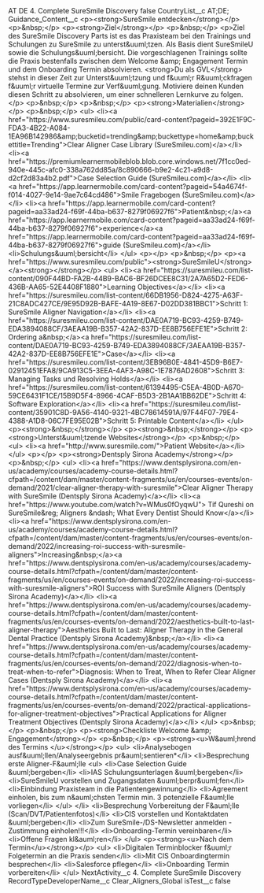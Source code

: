 <?xml version="1.0" encoding="UTF-8"?>
<CustomMetadata xmlns="http://soap.sforce.com/2006/04/metadata" xmlns:xsi="http://www.w3.org/2001/XMLSchema-instance" xmlns:xsd="http://www.w3.org/2001/XMLSchema">
    <label>AT DE 4. Complete SureSmile Discovery</label>
    <protected>false</protected>
    <values>
        <field>CountryList__c</field>
        <value xsi:type="xsd:string">AT;DE;</value>
    </values>
    <values>
        <field>Guidance_Content__c</field>
        <value xsi:type="xsd:string">&lt;p&gt;&lt;strong&gt;SureSmile entdecken&lt;/strong&gt;&lt;/p&gt;
&lt;p&gt;&amp;nbsp;&lt;/p&gt;
&lt;p&gt;&lt;strong&gt;Ziel&lt;/strong&gt;&lt;/p&gt;
&lt;p&gt;&amp;nbsp;&lt;/p&gt;
&lt;p&gt;Ziel des SureSmile Discovery Parts ist es das Praxisteam bei den Trainings und Schulungen zu SureSmile zu unterst&amp;uuml;tzen. Als Basis dient SureSmileU sowie die Schulungs&amp;uuml;bersicht. Die vorgeschlagenen Trainings sollte die Praxis bestenfalls zwischen dem Welcome &amp;amp; Engagement Termin und dem Onboarding Termin absolvieren. &lt;strong&gt;Du als GVL&lt;/strong&gt; stehst in dieser Zeit zur Unterst&amp;uuml;tzung und f&amp;uuml;r R&amp;uuml;ckfragen f&amp;uuml;r virtuelle Termine zur Verf&amp;uuml;gung. Motiviere deinen Kunden diesen Schritt zu absolvieren, um einer schnelleren Lernkurve zu folgen.&lt;/p&gt;
&lt;p&gt;&amp;nbsp;&lt;/p&gt;
&lt;p&gt;&amp;nbsp;&lt;/p&gt;
&lt;p&gt;&lt;strong&gt;Materialien&lt;/strong&gt;&lt;/p&gt;
&lt;p&gt;&amp;nbsp;&lt;/p&gt;
&lt;ul&gt;
&lt;li&gt;&lt;a href=&quot;https://www.suresmileu.com/public/card-content?pageid=392E1F9C-FDA3-4B22-A084-1EA96B142986&amp;amp;bucketid=trending&amp;amp;buckettype=home&amp;amp;buckettitle=Trending&quot;&gt;Clear Aligner Case Library (SureSmileu.com)&lt;/a&gt;&lt;/li&gt;
&lt;li&gt;&lt;a href=&quot;https://premiumlearnermobileblob.blob.core.windows.net/7f1cc0ed-940e-445c-afc0-338a762dd85a/8c890666-b9e2-4c21-a9d8-d2cf2d83a4b2.pdf&quot;&gt;Case Selection Guide (SureSmileu.com)&lt;/a&gt;&lt;/li&gt;
&lt;li&gt;&lt;a href=&quot;https://app.learnermobile.com/card-content?pageid=54a4674f-f014-4027-9e14-9ae7c64cd486&quot;&gt;Smile Fragebogen (SureSmileu.com)&lt;/a&gt;&lt;/li&gt;
&lt;li&gt;&lt;a href=&quot;https://app.learnermobile.com/card-content?pageid=aa33ad24-f69f-44ba-b637-8279f06927f6&quot;&gt;Patient&amp;nbsp;&lt;/a&gt;&lt;a href=&quot;https://app.learnermobile.com/card-content?pageid=aa33ad24-f69f-44ba-b637-8279f06927f6&quot;&gt;experience&lt;/a&gt;&lt;a href=&quot;https://app.learnermobile.com/card-content?pageid=aa33ad24-f69f-44ba-b637-8279f06927f6&quot;&gt;guide (SureSmileu.com)&lt;/a&gt;&lt;/li&gt;
&lt;li&gt;Schulungs&amp;uuml;bersicht&lt;/li&gt;
&lt;/ul&gt;
&lt;p&gt;&lt;/p&gt;
&lt;p&gt;&amp;nbsp;&lt;/p&gt;
&lt;p&gt;&lt;a href=&quot;https://www.suresmileu.com/public&quot;&gt;&lt;strong&gt;SureSmileU&lt;/strong&gt;&lt;/a&gt;&lt;strong&gt;&lt;/strong&gt;&lt;/p&gt;
&lt;ul&gt;
&lt;li&gt;&lt;a href=&quot;https://suresmileu.com/list-content/090F44BD-FA2B-44B9-BAC6-BF26DCEE8C31/2A7A65D2-FED6-436B-AA65-52E4408F1880&quot;&gt;Learning Objectives&lt;/a&gt;&lt;/li&gt;
&lt;li&gt;&lt;a href=&quot;https://suresmileu.com/list-content/66DB1956-D824-4275-A63F-21C8ADC427CE/9E95D92B-BAFE-4A19-8E67-D02DD381BBC1&quot;&gt;Schritt 1: SureSmile Aligner Navigation&lt;/a&gt;&lt;/li&gt;
&lt;li&gt;&lt;a href=&quot;https://suresmileu.com/list-content/DAE0A719-BC93-4259-B749-EDA3894088CF/3AEAA19B-B357-42A2-837D-EE8B756EFE1E&quot;&gt;Schritt 2: Ordering a&amp;nbsp;&lt;/a&gt;&lt;a href=&quot;https://suresmileu.com/list-content/DAE0A719-BC93-4259-B749-EDA3894088CF/3AEAA19B-B357-42A2-837D-EE8B756EFE1E&quot;&gt;Case&lt;/a&gt;&lt;/li&gt;
&lt;li&gt;&lt;a href=&quot;https://suresmileu.com/list-content/3EB96B0E-4841-45D9-B6E7-02912451EFA8/9CA913C5-3EEA-4AF3-A98C-1E7876AD2608&quot;&gt;Schritt 3: Managing Tasks und Resolving Holds&lt;/a&gt;&lt;/li&gt;
&lt;li&gt;&lt;a href=&quot;https://suresmileu.com/list-content/61394495-C5EA-4B0D-A670-59CE6431F1CE/15B9D5F4-8966-4CAF-B5D3-2B1AA1BB62DE&quot;&gt;Schritt 4: Software Exploration&lt;/a&gt;&lt;/li&gt;
&lt;li&gt;&lt;a href=&quot;https://suresmileu.com/list-content/35901C8D-9A56-4140-9321-4BC78614591A/97F44F07-79E4-4388-A1D8-06C7FE95E02B&quot;&gt;Schritt 5: Printable Content&lt;/a&gt;&lt;/li&gt;
&lt;/ul&gt;
&lt;p&gt;&lt;strong&gt;&amp;nbsp;&lt;/strong&gt;&lt;/p&gt;
&lt;p&gt;&lt;strong&gt;&amp;nbsp;&lt;/strong&gt;&lt;/p&gt;
&lt;p&gt;&lt;strong&gt;Unterst&amp;uuml;tzende Websites&lt;/strong&gt;&lt;/p&gt;
&lt;p&gt;&amp;nbsp;&lt;/p&gt;
&lt;ul&gt;
&lt;li&gt;&lt;a href=&quot;http://www.suresmile.com/&quot;&gt;Patient Website&lt;/a&gt;&lt;/li&gt;
&lt;/ul&gt;
&lt;p&gt;&lt;/p&gt;
&lt;p&gt;&lt;strong&gt;Dentsply Sirona Academy&lt;/strong&gt;&lt;/p&gt;
&lt;p&gt;&amp;nbsp;&lt;/p&gt;
&lt;ul&gt;
&lt;li&gt;&lt;a href=&quot;https://www.dentsplysirona.com/en-us/academy/courses/academy-course-details.html?cfpath=/content/dam/master/content-fragments/us/en/courses-events/on-demand/2021/clear-aligner-therapy-with-suresmile&quot;&gt;Clear Aligner Therapy with SureSmile (Dentsply Sirona Academy)&lt;/a&gt;&lt;/li&gt;
&lt;li&gt;&lt;a href=&quot;https://www.youtube.com/watch?v=WMus0fOyqwU&quot;&gt; Tif Qureshi on SureSmile&amp;reg; Aligners &amp;ndash; What Every Dentist Should Know&lt;/a&gt;&lt;/li&gt;
&lt;li&gt;&lt;a href=&quot;https://www.dentsplysirona.com/en-us/academy/courses/academy-course-details.html?cfpath=/content/dam/master/content-fragments/us/en/courses-events/on-demand/2022/increasing-roi-success-with-suresmile-aligners&quot;&gt;Increasing&amp;nbsp;&lt;/a&gt;&lt;a href=&quot;https://www.dentsplysirona.com/en-us/academy/courses/academy-course-details.html?cfpath=/content/dam/master/content-fragments/us/en/courses-events/on-demand/2022/increasing-roi-success-with-suresmile-aligners&quot;&gt;ROI Success with SureSmile Aligners (Dentsply Sirona Academy)&lt;/a&gt;&lt;/li&gt;
&lt;li&gt;&lt;a href=&quot;https://www.dentsplysirona.com/en-us/academy/courses/academy-course-details.html?cfpath=/content/dam/master/content-fragments/us/en/courses-events/on-demand/2022/aesthetics-built-to-last-aligner-therapy&quot;&gt;Aesthetics Built to Last: Aligner Therapy in the General Dental Practice (Dentsply Sirona Academy)&amp;nbsp;&lt;/a&gt;&lt;/li&gt;
&lt;li&gt;&lt;a href=&quot;https://www.dentsplysirona.com/en-us/academy/courses/academy-course-details.html?cfpath=/content/dam/master/content-fragments/us/en/courses-events/on-demand/2022/diagnosis-when-to-treat-when-to-refer&quot;&gt;Diagnosis: When to Treat, When to Refer Clear Aligner Cases (Dentsply Sirona Academy)&lt;/a&gt;&lt;/li&gt;
&lt;li&gt;&lt;a href=&quot;https://www.dentsplysirona.com/en-us/academy/courses/academy-course-details.html?cfpath=/content/dam/master/content-fragments/us/en/courses-events/on-demand/2022/practical-applications-for-aligner-treatment-objectives&quot;&gt;Practical Applications for Aligner Treatment Objectives (Dentsply Sirona Academy)&lt;/a&gt;&lt;/li&gt;
&lt;/ul&gt;
&lt;p&gt;&amp;nbsp;&lt;/p&gt;
&lt;p&gt;&amp;nbsp;&lt;/p&gt;
&lt;p&gt;&lt;strong&gt;Checkliste Welcome &amp;amp; Engagement&lt;/strong&gt;&lt;/p&gt;
&lt;p&gt;&amp;nbsp;&lt;/p&gt;
&lt;p&gt;&lt;strong&gt;&lt;u&gt;W&amp;auml;hrend des Termins &lt;/u&gt;&lt;/strong&gt;&lt;/p&gt;
&lt;ul&gt;
&lt;li&gt;Analysebogen ausf&amp;uuml;llen/Analyseergebnis pr&amp;auml;sentieren*&lt;/li&gt;
&lt;li&gt;Besprechung erste Aligner-F&amp;auml;lle
&lt;ul&gt;
&lt;li&gt;Case Selection Guide &amp;uuml;bergeben&lt;/li&gt;
&lt;li&gt;IAS Schulungsunterlagen &amp;uuml;bergeben&lt;/li&gt;
&lt;li&gt;SureSmileU vorstellen und Zugangsdaten &amp;uuml;berpr&amp;uuml;fen&lt;/li&gt;
&lt;li&gt;Einbindung Praxisteam in die Patientengewinnung&lt;/li&gt;
&lt;li&gt;Agreement einholen, bis zum n&amp;auml;chsten Termin min. 3 potenzielle F&amp;auml;lle vorliegen&lt;/li&gt;
&lt;/ul&gt;
&lt;/li&gt;
&lt;li&gt;Besprechung Vorbereitung der F&amp;auml;lle (Scan/DVT/Patientenfotos)&lt;/li&gt;
&lt;li&gt;CIS vorstellen und Kontaktdaten &amp;uuml;bergeben&lt;/li&gt;
&lt;li&gt;Zum SureSmile-/DS-Newsletter anmelden - Zustimmung einholen!!!&lt;/li&gt;
&lt;li&gt;Onboarding-Termin vereinbaren&lt;/li&gt;
&lt;li&gt;Offene Fragen kl&amp;auml;ren&lt;/li&gt;
&lt;/ul&gt;
&lt;p&gt;&lt;strong&gt;&lt;u&gt;Nach dem Termin&lt;/u&gt;&lt;/strong&gt;&lt;/p&gt;
&lt;ul&gt;
&lt;li&gt;Digitalen Terminblocker f&amp;uuml;r Folgetermin an die Praxis senden&lt;/li&gt;
&lt;li&gt;Mit CIS Onboardingtermin besprechen&lt;/li&gt;
&lt;li&gt;Salesforce pflegen&lt;/li&gt;
&lt;li&gt;Onboarding Termin vorbereiten&lt;/li&gt;
&lt;/ul&gt;</value>
    </values>
    <values>
        <field>NextActivity__c</field>
        <value xsi:type="xsd:string">4. Complete SureSmile Discovery</value>
    </values>
    <values>
        <field>RecordTypeDeveloperName__c</field>
        <value xsi:type="xsd:string">Clear_Aligners_Global</value>
    </values>
    <values>
        <field>isTest__c</field>
        <value xsi:type="xsd:boolean">false</value>
    </values>
</CustomMetadata>
